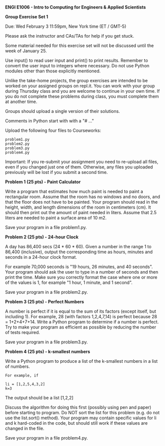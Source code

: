 **ENGI E1006 - Intro to Computing for Engineers & Applied Scientists**

**Group Exercise Set 1**

Due: Wed February 3 11:59pm, New York time (ET / GMT-5) 

Please ask the instructor and CAs/TAs for help if you get stuck. 

Some material needed for this exercise set will not be discussed until the week of January 25.

Use input() to read user input and print() to print results. Remember to convert the user input 
to integers where necessary. Do not use Python modules other than those explicitly mentioned. 

Unlike the take-home projects, the group exercises are intended to be worked on your assigned groups
on repl.it. You can work with your group during Thursday class and you are welcome to continue in your
own time. If you do not complete these problems during class, you must complete them at another time.

Groups should upload a single version of their solutions. 

Comments in Python start with with a "# ..." 

Upload the following four files to Courseworks:

    problem1.py
    problem2.py
    problem3.py
    problem4.py

Important: If you re-submit your assignment you need to re-upload all files, even if you changed just 
one of them. Otherwise, any files you uploaded previously will be lost if you submit a second time. 

**Problem 1 (25 pts) - Paint Calculator**

Write a program that estimates how much paint is needed to paint a rectangular room. Assume that the room
has no windows and no doors, and that the floor does not have to be painted. Your program should read in
the height, width, and length dimensions of the room in centimeters (cm). It should then print out the amount
of paint needed in liters. Assume that 2.5 liters are needed to paint a surface area of 10 m2.

Save your program in a file problem1.py.

**Problem 2 (25 pts) - 24-hour Clock**

A day has 86,400 secs (24 * 60 * 60). Given a number in the range
1 to 86,400 (inclusive), output the corresponding time as hours, minutes and seconds in a 24-hour clock format.

For example 70,000 seconds is "19 hours, 26 minutes, and 40 seconds". Your program should ask the user to type
in a number of seconds and then print the time. Make sure you correctly format the case where one or more of the
values is 1, for example "1 hour, 1 minute, and 1 second".

Save your program in a file problem2.py.

**Problem 3 (25 pts) - Perfect Numbers**

A number is perfect if it is equal to the sum of its factors (except itself, but including 1). For example,
28 (with factors 1,2,4,7,14) is perfect because 28 = 1+2+4+7+14. Write a Python program to determine if a
number is perfect. Try to make your program as efficient as possible by reducing the number of tests required.

Save your program in a file problem3.py.

**Problem 4 (25 pts) - k-smallest numbers**

Write a Python program to produce a list of the k-smallest numbers in a list of numbers. 

    For example, if

    li = [1,2,5,4,3,2]
    k=3

The output should be a list [1,2,2]

Discuss the algorithm for doing this first (possibly using pen and paper) before starting to program. Do NOT sort
the list for this problem (e.g. do not use the list.sort() method). Your program may contain specific values for
li and k hard-coded in the code, but should still work if these values are changed in the file.

Save your program in a file problem4.py.
